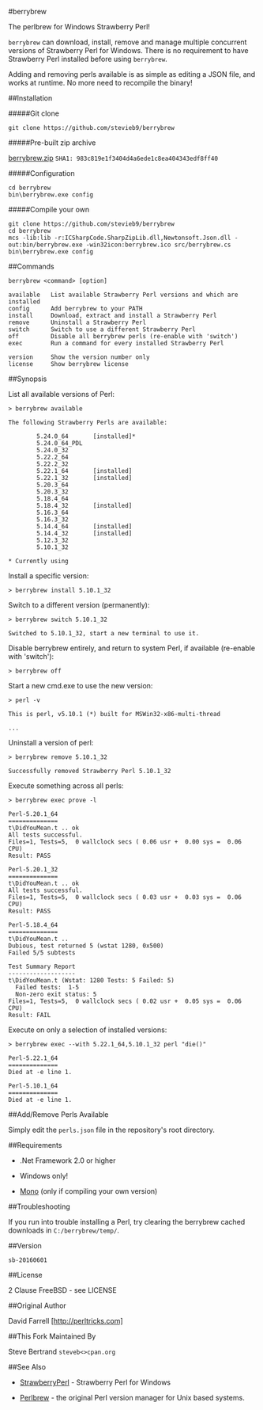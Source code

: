 #berrybrew

The perlbrew for Windows Strawberry Perl! 

`berrybrew` can download, install, remove and manage multiple concurrent 
versions of Strawberry Perl for Windows. There is no requirement to have
Strawberry Perl installed before using `berrybrew`.

Adding and removing perls available is as simple as editing a JSON file, and 
works at runtime. No more need to recompile the binary!

##Installation

#####Git clone

    git clone https://github.com/stevieb9/berrybrew

#####Pre-built zip archive

[berrybrew.zip](https://github.com/stevieb9/berrybrew/blob/master/berrybrew.zip?raw=true "berrybrew zip archive") `SHA1: 983c819e1f3404d4a6ede1c8ea404343edf8ff40`

#####Configuration

    cd berrybrew
    bin\berrybrew.exe config

#####Compile your own

    git clone https://github.com/stevieb9/berrybrew
    cd berrybrew
    mcs -lib:lib -r:ICSharpCode.SharpZipLib.dll,Newtonsoft.Json.dll -out:bin/berrybrew.exe -win32icon:berrybrew.ico src/berrybrew.cs
    bin\berrybrew.exe config

##Commands

    berrybrew <command> [option]

    available   List available Strawberry Perl versions and which are installed
    config      Add berrybrew to your PATH
    install     Download, extract and install a Strawberry Perl
    remove      Uninstall a Strawberry Perl
    switch      Switch to use a different Strawberry Perl
    off         Disable all berrybrew perls (re-enable with 'switch')
    exec        Run a command for every installed Strawberry Perl

    version     Show the version number only
    license     Show berrybrew license


##Synopsis

List all available versions of Perl:
    
    > berrybrew available

    The following Strawberry Perls are available:

            5.24.0_64       [installed]*
            5.24.0_64_PDL
            5.24.0_32
            5.22.2_64
            5.22.2_32
            5.22.1_64       [installed]
            5.22.1_32       [installed]
            5.20.3_64
            5.20.3_32
            5.18.4_64
            5.18.4_32       [installed]
            5.16.3_64
            5.16.3_32
            5.14.4_64       [installed]
            5.14.4_32       [installed]
            5.12.3_32
            5.10.1_32

    * Currently using

Install a specific version:

    > berrybrew install 5.10.1_32

Switch to a different version (permanently):

    > berrybrew switch 5.10.1_32

    Switched to 5.10.1_32, start a new terminal to use it.

Disable berrybrew entirely, and return to system Perl, if available (re-enable with 'switch'):

    > berrybrew off

Start a new cmd.exe to use the new version:

    > perl -v

    This is perl, v5.10.1 (*) built for MSWin32-x86-multi-thread

    ...       

Uninstall a version of perl:

    > berrybrew remove 5.10.1_32

    Successfully removed Strawberry Perl 5.10.1_32

Execute something across all perls:

    > berrybrew exec prove -l

    Perl-5.20.1_64
    ==============
    t\DidYouMean.t .. ok
    All tests successful.
    Files=1, Tests=5,  0 wallclock secs ( 0.06 usr +  0.00 sys =  0.06 CPU)
    Result: PASS

    Perl-5.20.1_32
    ==============
    t\DidYouMean.t .. ok
    All tests successful.
    Files=1, Tests=5,  0 wallclock secs ( 0.03 usr +  0.03 sys =  0.06 CPU)
    Result: PASS

    Perl-5.18.4_64
    ==============
    t\DidYouMean.t ..
    Dubious, test returned 5 (wstat 1280, 0x500)
    Failed 5/5 subtests

    Test Summary Report
    -------------------
    t\DidYouMean.t (Wstat: 1280 Tests: 5 Failed: 5)
      Failed tests:  1-5
      Non-zero exit status: 5
    Files=1, Tests=5,  0 wallclock secs ( 0.02 usr +  0.05 sys =  0.06 CPU)
    Result: FAIL

Execute on only a selection of installed versions:

    > berrybrew exec --with 5.22.1_64,5.10.1_32 perl "die()"

    Perl-5.22.1_64
    ==============
    Died at -e line 1.

    Perl-5.10.1_64
    ==============
    Died at -e line 1.

##Add/Remove Perls Available

Simply edit the `perls.json` file in the repository's root directory.


##Requirements

- .Net Framework 2.0 or higher

- Windows only!

- [Mono](http://www.mono-project.com) (only if compiling your own version)


##Troubleshooting

If you run into trouble installing a Perl, try clearing the berrybrew cached
downloads in `C:/berrybrew/temp/`.


##Version

    sb-20160601

##License

2 Clause FreeBSD - see LICENSE

##Original Author

David Farrell [http://perltricks.com]

##This Fork Maintained By

Steve Bertrand `steveb<>cpan.org`

##See Also

- [StrawberryPerl](http://strawberryperl.com) - Strawberry Perl for Windows

- [Perlbrew](http://perlbrew.pl) - the original Perl version manager for Unix
based systems.
